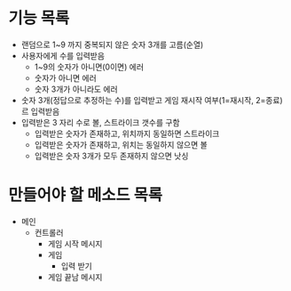 # 기능 목록
* 랜덤으로 1~9 까지 중복되지 않은 숫자 3개를 고름(순열)
* 사용자에게 수를 입력받음
    * 1~9의 숫자가 아니면(0이면) 에러
    * 숫자가 아니면 에러
    * 숫자 3개가 아니라도 에러
* 숫자 3개(정답으로 추정하는 수)를 입력받고 게임 재시작 여부(1=재시작, 2=종료)르 입력받음
* 입력받은 3 자리 수로 볼, 스트라이크 갯수를 구함
    * 입력받은 숫자가 존재하고, 위치까지 동일하면 스트라이크
    * 입력받은 숫자가 존재하고, 위치는 동일하지 않으면 볼
    * 입력받은 숫자 3개가 모두 존재하지 않으면 낫싱

# 만들어야 할 메소드 목록
* 메인
  * 컨트롤러
    * 게임 시작 메시지
    * 게임
      * 입력 받기 
    * 게임 끝남 메시지